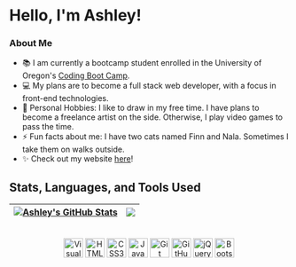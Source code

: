 # Hello, I'm Ashley!

### About Me
- 📚 I am currently a bootcamp student enrolled in the University of Oregon's <a href="https://bootcamp.uoregon.edu/coding/">Coding Boot Camp</a>.
- 💻 My plans are to become a full stack web developer, with a focus in front-end technologies. 
- 🎯 Personal Hobbies: I like to draw in my free time. I have plans to become a freelance artist on the side. Otherwise, I play video games to pass the time. 
- ⚡ Fun facts about me: I have two cats named Finn and Nala. Sometimes I take them on walks outside.
- ✨ Check out my website <a href="">here</a>!

## Stats, Languages, and Tools Used

<div align="center">

| <a href="https://github.com/ashlynn4567/github-readme-stats"><img align="center" src="https://github-readme-stats.vercel.app/api?username=ashlynn4567&show_icons=true&theme=ayu-mirage" alt="Ashley's GitHub Stats" /></a> | <a href="https://github.com/ashlynn4567/github-readme-stats"><img align="center" src="https://github-readme-stats.vercel.app/api/top-langs/?username=ashlynn4567&show_icons=true&theme=ayu-mirage&layout=compact" /></a> |
| ------------- | ------------- |

  <br>
  
   <div align="center">
    <img alt="Visual Studio Code" width="35px" src="https://cdn.jsdelivr.net/gh/devicons/devicon/icons/vscode/vscode-original.svg" />
    <img alt="HTML5" width="35px" src="https://cdn.jsdelivr.net/gh/devicons/devicon/icons/html5/html5-original.svg" />
    <img alt="CSS3" width="35px" src="https://cdn.jsdelivr.net/gh/devicons/devicon/icons/css3/css3-original.svg" />
    <img alt="JavaScript" width="35px" src="https://cdn.jsdelivr.net/gh/devicons/devicon/icons/javascript/javascript-original.svg" />
    <img alt="Git" width="35px" src="https://cdn.jsdelivr.net/gh/devicons/devicon/icons/git/git-original.svg" />
    <img alt="GitHub" width="35px" src="https://user-images.githubusercontent.com/3369400/139447912-e0f43f33-6d9f-45f8-be46-2df5bbc91289.png" />
    <img alt="jQuery" width="35px" src="https://www.vectorlogo.zone/logos/jquery/jquery-icon.svg" />
    <img alt="Bootstrap" width="35px" src="https://cdn.worldvectorlogo.com/logos/bootstrap-4.svg" />
   </div>
</div>
